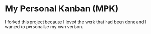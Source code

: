 My Personal Kanban (MPK)
==========================

I forked this project because I loved the work that had been done and I wanted to personalise my own verison.
